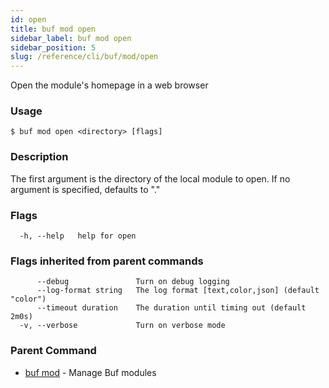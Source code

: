 ```yaml
---
id: open
title: buf mod open
sidebar_label: buf mod open
sidebar_position: 5
slug: /reference/cli/buf/mod/open
---
```

Open the module's homepage in a web browser

### Usage
```terminal
$ buf mod open <directory> [flags]
```

### Description

The first argument is the directory of the local module to open. If no argument is specified, defaults to &#34;.&#34;
 

### Flags

```
  -h, --help   help for open
```

### Flags inherited from parent commands

```
      --debug               Turn on debug logging
      --log-format string   The log format [text,color,json] (default "color")
      --timeout duration    The duration until timing out (default 2m0s)
  -v, --verbose             Turn on verbose mode
```

### Parent Command

* [buf mod](../mod)	 - Manage Buf modules
